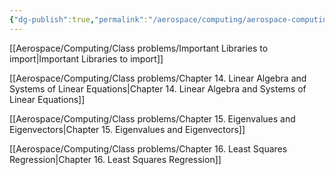 ```yaml
---
{"dg-publish":true,"permalink":"/aerospace/computing/aerospace-computing/","noteIcon":"","created":"2025-09-27T21:22:14.089-04:00"}
---
```


[[Aerospace/Computing/Class problems/Important Libraries to import\|Important Libraries to import]]

[[Aerospace/Computing/Class problems/Chapter 14. Linear Algebra and Systems of Linear Equations\|Chapter 14. Linear Algebra and Systems of Linear Equations]]

[[Aerospace/Computing/Class problems/Chapter 15. Eigenvalues and Eigenvectors\|Chapter 15. Eigenvalues and Eigenvectors]]

[[Aerospace/Computing/Class problems/Chapter 16. Least Squares Regression\|Chapter 16. Least Squares Regression]]